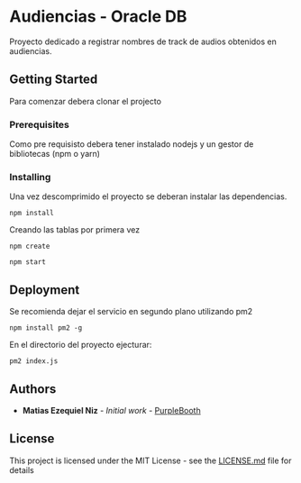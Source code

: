 # Audiencias - Oracle DB

Proyecto dedicado a registrar nombres de track de audios obtenidos en audiencias.

## Getting Started

Para comenzar debera clonar el projecto

### Prerequisites

Como pre requisisto debera tener instalado nodejs y un gestor de bibliotecas (npm o yarn)

### Installing

Una vez descomprimido el proyecto se deberan instalar las dependencias.

```
npm install
```

Creando las tablas por primera vez

```
npm create
```

```
npm start
```

## Deployment

Se recomienda dejar el servicio en segundo plano utilizando pm2

```
npm install pm2 -g
```

En el directorio del proyecto ejecturar:

```
pm2 index.js
```

## Authors

* **Matias Ezequiel Niz** - *Initial work* - [PurpleBooth](https://github.com/matiasniz)

## License

This project is licensed under the MIT License - see the [LICENSE.md](LICENSE.md) file for details